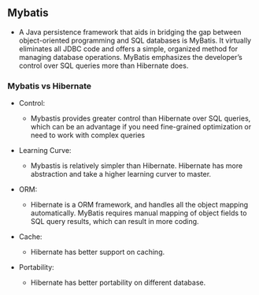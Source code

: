 ## Mybatis

* A Java persistence framework that aids in bridging the gap between object-oriented programming and SQL databases is MyBatis. It virtually eliminates all JDBC code and offers a simple, organized method for managing database operations. MyBatis emphasizes the developer’s control over SQL queries more than Hibernate does.


### Mybatis vs Hibernate


* Control: 
  * Mybastis provides greater control than Hibernate over SQL queries, which can be an advantage if you need fine-grained optimization or need to work with complex queries

* Learning Curve:
  * Mybastis is relatively simpler than Hibernate. Hibernate has more abstraction and take a higher learning curver to master.

* ORM: 
  * Hibernate is a ORM framework, and handles all the object mapping automatically. MyBatis requires manual mapping of object fields to SQL query results, which can result in more coding.

* Cache:
  * Hibernate has better support on caching.

* Portability:
  * Hibernate has better portability on different database.

